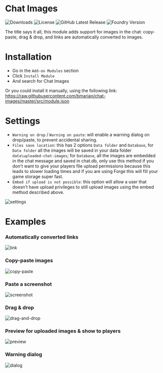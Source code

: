 # Chat Images
![Downloads](https://img.shields.io/github/downloads/bmarian/chat-images/total?style=for-the-badge)
![License](https://img.shields.io/github/license/bmarian/chat-images?style=for-the-badge)
![GitHub Latest Release](https://img.shields.io/github/release/bmarian/chat-images?style=for-the-badge)
![Foundry Version](https://img.shields.io/badge/FoundryVTT-0.7.4-blueviolet?style=for-the-badge)

The title says it all, this module adds support for images in the chat: copy-paste, drag & drop, and links are automatically converted to images.

# Installation
- Go in the `Add-on Modules` section
- Click `Install Module`
- And search for Chat Images


Or you could install it manually, using the following link: https://raw.githubusercontent.com/bmarian/chat-images/master/src/module.json

# Settings
 - `Warning on drop` / `Warning on paste`: will enable a warning dialog on drop/paste, to prevent accidental sharing.
 - `Files save location`: this has 2 options `Data folder` and `Database`, for `Data folder` all the images will be saved in your data folder `data\uploaded-chat-images`; for `Database`, all the images are embedded in the chat message and saved in chat.db, only use this method if you don't want to give your players file upload permissions because this leads to slower loading times and if you are using Forge this will fill your game storage super fast.
 - `Embed if upload is not possible`: this option will allow a user that doesn't have upload privileges to still upload images using the embed method described above.

![settings](https://i.imgur.com/4pngZtr.png)

# Examples
### Automatically converted links
![link](https://i.imgur.com/2g1lhod.gif)

### Copy-paste images
![copy-paste](https://i.imgur.com/iTRWPSS.gif)

### Paste a screenshot
![screenshot](https://i.imgur.com/psfNXnY.gif)

### Drag & drop
![drag-and-drop](https://i.imgur.com/1DFAjQl.gif)

### Preview for uploaded images & show to players
![preview](https://i.imgur.com/eT7vaY7.gif)

### Warning dialog
![dialog](https://i.imgur.com/bTV4rnl.gif)
